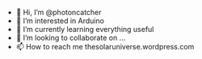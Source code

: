 - 👋 Hi, I’m @photoncatcher
- 👀 I’m interested in Arduino
- 🌱 I’m currently learning everything useful
- 💞️ I’m looking to collaborate on ...
- 📫 How to reach me thesolaruniverse.wordpress.com

<!---
photoncatcher/photoncatcher is a ✨ special ✨ repository because its `README.md` (this file) appears on your GitHub profile.
You can click the Preview link to take a look at your changes.
--->
